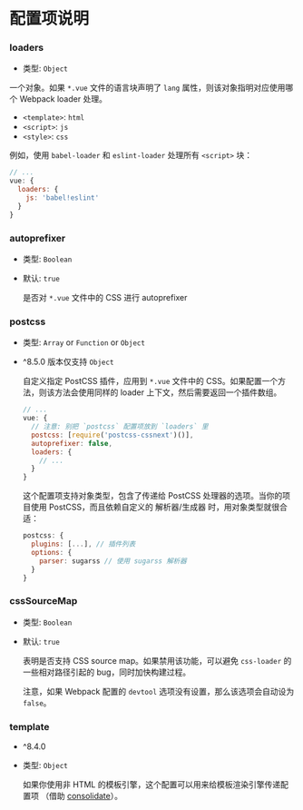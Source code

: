 ﻿# 配置项说明

### loaders

- 类型: `Object`

一个对象。如果 `*.vue` 文件的语言块声明了 `lang` 属性，则该对象指明对应使用哪个 Webpack loader 处理。

  - `<template>`: `html`
  - `<script>`: `js`
  - `<style>`: `css`

  例如，使用 `babel-loader` 和 `eslint-loader` 处理所有 `<script>` 块：

  ``` js
  // ...
  vue: {
    loaders: {
      js: 'babel!eslint'
    }
  }
  ```

### autoprefixer

- 类型: `Boolean`
- 默认: `true`

  是否对 `*.vue` 文件中的 CSS 进行 autoprefixer

### postcss

- 类型: `Array` or `Function` or `Object`
- ^8.5.0 版本仅支持 `Object`

  自定义指定 PostCSS 插件，应用到 `*.vue` 文件中的 CSS。如果配置一个方法，则该方法会使用同样的 loader 上下文，然后需要返回一个插件数组。

  ``` js
  // ...
  vue: {
    // 注意: 别把 `postcss` 配置项放到 `loaders` 里
    postcss: [require('postcss-cssnext')()],
    autoprefixer: false,
    loaders: {
      // ...
    }
  }
  ```

  这个配置项支持对象类型，包含了传递给 PostCSS 处理器的选项。当你的项目使用 PostCSS，而且依赖自定义的 解析器/生成器 时，用对象类型就很合适：

  ``` js
  postcss: {
    plugins: [...], // 插件列表
    options: {
      parser: sugarss // 使用 sugarss 解析器
    }
  }
  ```

### cssSourceMap

- 类型: `Boolean`
- 默认: `true`

  表明是否支持 CSS source map。如果禁用该功能，可以避免 `css-loader` 的一些相对路径引起的 bug，同时加快构建过程。

  注意，如果 Webpack 配置的 `devtool` 选项没有设置，那么该选项会自动设为 `false`。

### template

- ^8.4.0
- 类型: `Object`

  如果你使用非 HTML 的模板引擎，这个配置可以用来给模板渲染引擎传递配置项 （借助 [consolidate](https://github.com/tj/consolidate.js)）。
